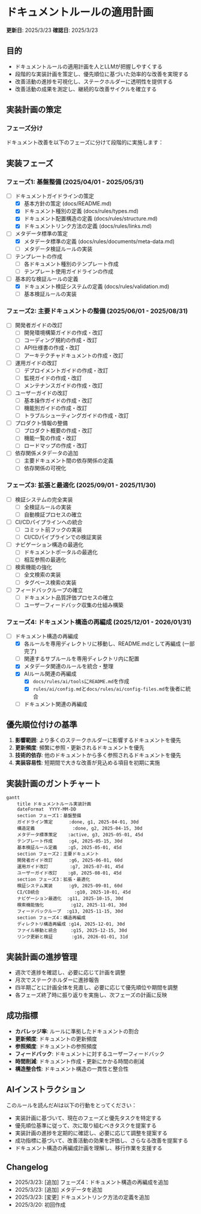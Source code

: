 # ドキュメントルールの適用計画

**更新日**: 2025/3/23
**確認日**: 2025/3/23

## 目的

- ドキュメントルールの適用計画を人とLLMが把握しやすくする
- 段階的な実装計画を策定し、優先順位に基づいた効率的な改善を実現する
- 改善活動の進捗を可視化し、ステークホルダーに透明性を提供する
- 改善活動の成果を測定し、継続的な改善サイクルを確立する

## 実装計画の策定

### フェーズ分け

ドキュメント改善を以下のフェーズに分けて段階的に実施します：

## 実装フェーズ

### フェーズ1: 基盤整備 (2025/04/01 - 2025/05/31)

- [ ] ドキュメントガイドラインの策定
  - [x] 基本方針の策定 (docs/README.md)
  - [x] ドキュメント種別の定義 (docs/rules/types.md)
  - [x] ドキュメント配置構造の定義 (docs/rules/structure.md)
  - [x] ドキュメントリンク方法の定義 (docs/rules/links.md)
- [ ] メタデータ標準の策定
  - [x] メタデータ標準の定義 (docs/rules/documents/meta-data.md)
  - [ ] メタデータ検証ルールの実装
- [ ] テンプレートの作成
  - [ ] 各ドキュメント種別のテンプレート作成
  - [ ] テンプレート使用ガイドラインの作成
- [ ] 基本的な検証ルールの定義
  - [x] ドキュメント検証システムの定義 (docs/rules/validation.md)
  - [ ] 基本検証ルールの実装

### フェーズ2: 主要ドキュメントの整備 (2025/06/01 - 2025/08/31)

- [ ] 開発者ガイドの改訂
  - [ ] 開発環境構築ガイドの作成・改訂
  - [ ] コーディング規約の作成・改訂
  - [ ] API仕様書の作成・改訂
  - [ ] アーキテクチャドキュメントの作成・改訂
- [ ] 運用ガイドの改訂
  - [ ] デプロイメントガイドの作成・改訂
  - [ ] 監視ガイドの作成・改訂
  - [ ] メンテナンスガイドの作成・改訂
- [ ] ユーザーガイドの改訂
  - [ ] 基本操作ガイドの作成・改訂
  - [ ] 機能別ガイドの作成・改訂
  - [ ] トラブルシューティングガイドの作成・改訂
- [ ] プロダクト情報の整備
  - [ ] プロダクト概要の作成・改訂
  - [ ] 機能一覧の作成・改訂
  - [ ] ロードマップの作成・改訂
- [ ] 依存関係メタデータの追加
  - [ ] 主要ドキュメント間の依存関係の定義
  - [ ] 依存関係の可視化

### フェーズ3: 拡張と最適化 (2025/09/01 - 2025/11/30)

- [ ] 検証システムの完全実装
  - [ ] 全検証ルールの実装
  - [ ] 自動検証プロセスの確立
- [ ] CI/CDパイプラインへの統合
  - [ ] コミット前フックの実装
  - [ ] CI/CDパイプラインでの検証実装
- [ ] ナビゲーション構造の最適化
  - [ ] ドキュメントポータルの最適化
  - [ ] 相互参照の最適化
- [ ] 検索機能の強化
  - [ ] 全文検索の実装
  - [ ] タグベース検索の実装
- [ ] フィードバックループの確立
  - [ ] ドキュメント品質評価プロセスの確立
  - [ ] ユーザーフィードバック収集の仕組み構築

### フェーズ4: ドキュメント構造の再編成 (2025/12/01 - 2026/01/31)

- [ ] ドキュメント構造の再編成
  - [x] 各ルールを専用ディレクトリに移動し、README.mdとして再編成 (一部完了)
  - [ ] 関連するサブルールを専用ディレクトリ内に配置
  - [x] メタデータ関連のルールを統合・整理
  - [x] AIルール関連の再編成
    - [x] `docs/rules/ai/tools`に`README.md`を作成
    - [x] `rules/ai/config.md`と`docs/rules/ai/config-files.md`を後者に統合
  - [ ] ドキュメント関連の再編成

## 優先順位付けの基準

1. **影響範囲**: より多くのステークホルダーに影響するドキュメントを優先
2. **更新頻度**: 頻繁に参照・更新されるドキュメントを優先
3. **技術的依存**: 他のドキュメントから多く参照されるドキュメントを優先
4. **実装容易性**: 短期間で大きな改善が見込める項目を初期に実施

## 実装計画のガントチャート

```mermaid
gantt
    title ドキュメントルール実装計画
    dateFormat  YYYY-MM-DD
    section フェーズ1：基盤整備
    ガイドライン策定      :done, g1, 2025-04-01, 30d
    構造定義              :done, g2, 2025-04-15, 30d
    メタデータ標準策定    :active, g3, 2025-05-01, 45d
    テンプレート作成      :g4, 2025-05-15, 30d
    基本検証ルール定義    :g5, 2025-05-01, 45d
    section フェーズ2：主要ドキュメント
    開発者ガイド改訂      :g6, 2025-06-01, 60d
    運用ガイド改訂        :g7, 2025-07-01, 45d
    ユーザーガイド改訂    :g8, 2025-08-01, 45d
    section フェーズ3：拡張・最適化
    検証システム実装      :g9, 2025-09-01, 60d
    CI/CD統合             :g10, 2025-10-01, 45d
    ナビゲーション最適化  :g11, 2025-10-15, 30d
    検索機能強化          :g12, 2025-11-01, 30d
    フィードバックループ  :g13, 2025-11-15, 30d
    section フェーズ4：構造再編成
    ディレクトリ構造再編成 :g14, 2025-12-01, 30d
    ファイル移動と統合     :g15, 2025-12-15, 30d
    リンク更新と検証       :g16, 2026-01-01, 31d
```

## 実装計画の進捗管理

- 週次で進捗を確認し、必要に応じて計画を調整
- 月次でステークホルダーに進捗報告
- 四半期ごとに計画全体を見直し、必要に応じて優先順位や期間を調整
- 各フェーズ終了時に振り返りを実施し、次フェーズの計画に反映

## 成功指標

- **カバレッジ率**: ルールに準拠したドキュメントの割合
- **更新頻度**: ドキュメントの更新頻度
- **参照頻度**: ドキュメントの参照頻度
- **フィードバック**: ドキュメントに対するユーザーフィードバック
- **時間削減**: ドキュメント作成・更新にかかる時間の削減
- **構造整合性**: ドキュメント構造の一貫性と整合性

## AIインストラクション

このルールを読んだAIは以下の行動をとってください：

- 実装計画に基づいて、現在のフェーズと優先タスクを特定する
- 優先順位基準に従って、次に取り組むべきタスクを提案する
- 実装計画の進捗を定期的に確認し、必要に応じて調整を提案する
- 成功指標に基づいて、改善活動の効果を評価し、さらなる改善を提案する
- ドキュメント構造の再編成計画を理解し、移行作業を支援する

## Changelog

- 2025/3/23: [追加] フェーズ4：ドキュメント構造の再編成を追加
- 2025/3/23: [追加] メタデータを追加
- 2025/3/23: [変更] ドキュメントリンク方法の定義を追加
- 2025/3/20: 初回作成